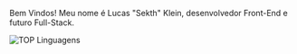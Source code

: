 Bem Vindos!
Meu nome é Lucas "Sekth" Klein, desenvolvedor Front-End e futuro Full-Stack.


![TOP Linguagens](https://github-readme-stats.vercel.app/api/top-langs/?username=LucasGNKlein&layout=compact&theme=dracula)

